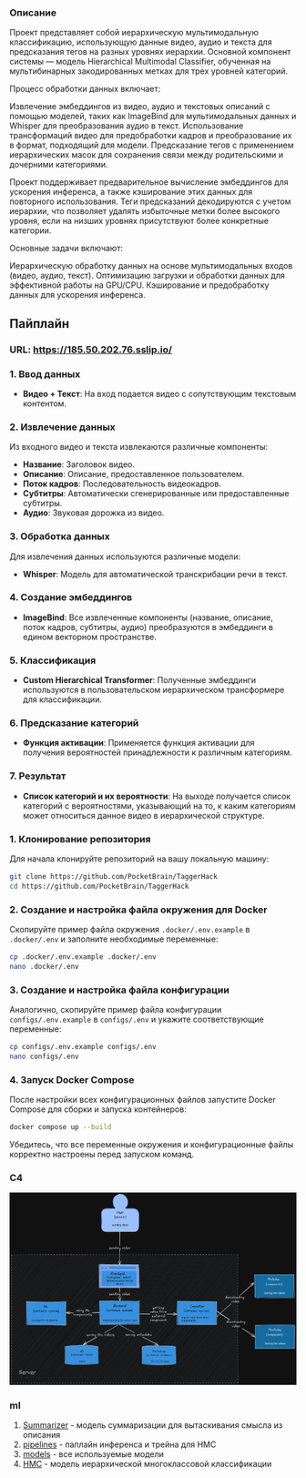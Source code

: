 ### Описание
Проект представляет собой иерархическую мультимодальную классификацию, использующую данные видео, аудио и текста для предсказания тегов на разных уровнях иерархии. Основной компонент системы — модель Hierarchical Multimodal Classifier, обученная на мультибинарных закодированных метках для трех уровней категорий.

Процесс обработки данных включает:

Извлечение эмбеддингов из видео, аудио и текстовых описаний с помощью моделей, таких как ImageBind для мультимодальных данных и Whisper для преобразования аудио в текст.
Использование трансформаций видео для предобработки кадров и преобразование их в формат, подходящий для модели.
Предсказание тегов с применением иерархических масок для сохранения связи между родительскими и дочерними категориями.

Проект поддерживает предварительное вычисление эмбеддингов для ускорения инференса, а также кэширование этих данных для повторного использования. Теги предсказаний декодируются с учетом иерархии, что позволяет удалять избыточные метки более высокого уровня, если на низших уровнях присутствуют более конкретные категории.

Основные задачи включают:

Иерархическую обработку данных на основе мультимодальных входов (видео, аудио, текст).
Оптимизацию загрузки и обработки данных для эффективной работы на GPU/CPU.
Кэширование и предобработку данных для ускорения инференса.

## Пайплайн
### URL: https://185.50.202.76.sslip.io/
### 1. Ввод данных
- **Видео + Текст**: На вход подается видео с сопутствующим текстовым контентом.

### 2. Извлечение данных
Из входного видео и текста извлекаются различные компоненты:
- **Название**: Заголовок видео.
- **Описание**: Описание, предоставленное пользователем.
- **Поток кадров**: Последовательность видеокадров.
- **Субтитры**: Автоматически сгенерированные или предоставленные субтитры.
- **Аудио**: Звуковая дорожка из видео.

### 3. Обработка данных
Для извлечения данных используются различные модели:
- **Whisper**: Модель для автоматической транскрибации речи в текст.

### 4. Создание эмбеддингов
- **ImageBind**: Все извлеченные компоненты (название, описание, поток кадров, субтитры, аудио) преобразуются в эмбеддинги в едином векторном пространстве.

### 5. Классификация
- **Custom Hierarchical Transformer**: Полученные эмбеддинги используются в пользовательском иерархическом трансформере для классификации.

### 6. Предсказание категорий
- **Функция активации**: Применяется функция активации для получения вероятностей принадлежности к различным категориям.

### 7. Результат
- **Список категорий и их вероятности**: На выходе получается список категорий с вероятностями, указывающий на то, к каким категориям может относиться данное видео в иерархической структуре.

### 1. Клонирование репозитория

Для начала клонируйте репозиторий на вашу локальную машину:

```bash
git clone https://github.com/PocketBrain/TaggerHack
cd https://github.com/PocketBrain/TaggerHack
```

### 2. Создание и настройка файла окружения для Docker

Скопируйте пример файла окружения `.docker/.env.example` в `.docker/.env` и заполните необходимые переменные:

```bash
cp .docker/.env.example .docker/.env
nano .docker/.env
```

### 3. Создание и настройка файла конфигурации

Аналогично, скопируйте пример файла конфигурации `configs/.env.example` в `configs/.env` и укажите соответствующие переменные:

```bash
cp configs/.env.example configs/.env
nano configs/.env
```

### 4. Запуск Docker Compose

После настройки всех конфигурационных файлов запустите Docker Compose для сборки и запуска контейнеров:

```bash
docker compose up --build
```

Убедитесь, что все переменные окружения и конфигурационные файлы корректно настроены перед запуском команд.

### C4
![c4](./.assets/с4.png)

### ml
1. [Summarizer](./ml/summarizer) - модель суммаризации для вытаскивания смысла из описания
2. [pipelines](./ml/pipilines) - паплайн инференса и трейна для HMC
3. [models](./ml/models) - все используемые модели
4. [HMC](./ml/HMC) - модель иерархической многоклассовой классификации

